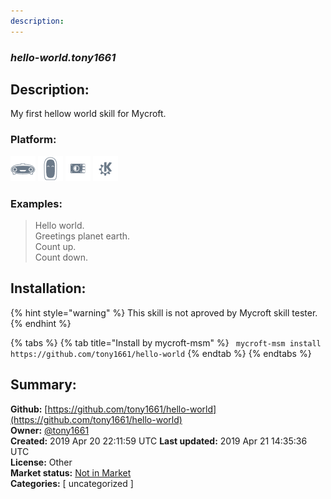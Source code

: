 ```yaml
---
description: 
---
```


### _hello-world.tony1661_  
## Description:  
My first hellow world skill for Mycroft.  
### Platform:  
 ![Mark I](../.gitbook/assets/mark-1-icon.png)  ![Mark II](../.gitbook/assets/mark-2-icon.png)  ![Picroft](../.gitbook/assets/picroft-icon.png)  ![plasmoid](../.gitbook/assets/kde.png)   
### Examples:  
> Hello world.  
> Greetings planet earth.  
> Count up.  
> Count down.  
  
## Installation:  
{% hint style="warning" %}
This skill is not aproved by Mycroft skill tester.
{% endhint %}
    
{% tabs %}
{% tab title="Install by mycroft-msm" %}
``` mycroft-msm install https://github.com/tony1661/hello-world```
{% endtab %}
  {% endtabs %}
    
## Summary:  
**Github:** [https://github.com/tony1661/hello-world](https://github.com/tony1661/hello-world)  
**Owner:** [@tony1661](https://github.com/tony1661)  
**Created:** 2019 Apr 20 22:11:59 UTC  **Last updated:** 2019 Apr 21 14:35:36 UTC  
**License:** Other  
**Market status:** [Not in Market](https://market.mycroft.ai/skill/)  
**Categories:** [ uncategorized ]   
